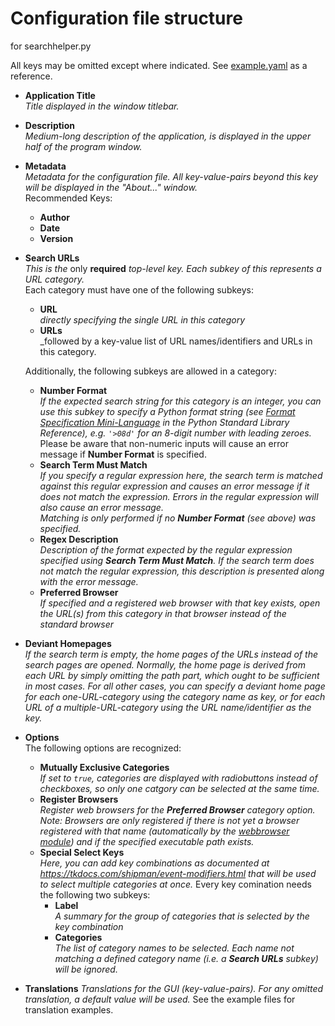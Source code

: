 # Configuration file structure

for searchhelper.py

All keys may be omitted except where indicated.
See [example.yaml](./example.yaml) as a reference.

* **Application Title**  
  _Title displayed in the window titlebar._
* **Description**  
  _Medium-long description of the application, is displayed in the upper half of the program window._
* **Metadata**  
  _Metadata for the configuration file. All key-value-pairs beyond this key will be displayed in the "About..." window._  
  Recommended Keys:
  * **Author**
  * **Date**
  * **Version**
* **Search URLs**  
  _This is the_ only **required** _top-level key. Each subkey of this represents a URL category._  
  Each category must have one of the following subkeys:
  * **URL**  
    _directly specifying the single URL in this category_
  * **URLs**  
    _followed by a key-value list of URL names/identifiers and URLs in this category.

  Additionally, the following subkeys are allowed in a category:
  * **Number Format**  
    _If the expected search string for this category is an integer,
    you can use this subkey to specify a Python format string
    (see [Format Specification Mini-Language](https://docs.python.org/3/library/string.html#formatspec)
    in the Python Standard Library Reference), e.g. ```'>08d'``` for an 8-digit
    number with leading zeroes._  
    Please be aware that non-numeric inputs will cause an error message if **Number Format** is specified.
  * **Search Term Must Match**  
    _If you specify a regular expression here, the search term is matched against this regular expression
    and causes an error message if it does not match the expression.
    Errors in the regular expression will also cause an error message.  
    Matching is only performed if no **Number Format** (see above) was specified._
  * **Regex Description**  
    _Description of the format expected by the regular expression specified using **Search Term Must Match**.
    If the search term does not match the regular expression, this description is presented along
    with the error message._
  * **Preferred Browser**  
    _If specified and a registered web browser with that key exists, open the URL(s) from this category
    in that browser instead of the standard browser_
* **Deviant Homepages**  
  _If the search term is empty, the home pages of the URLs instead of the search pages are opened.
  Normally, the home page is derived from each URL by simply omitting the path part, which ought to be
  sufficient in most cases. For all other cases, you can specify a deviant home page for each
  one-URL-category using the category name as key, or for each URL of a multiple-URL-category
  using the URL name/identifier as the key._
* **Options**  
  The following options are recognized:
  * **Mutually Exclusive Categories**  
    _If set to ```true```, categories are displayed with radiobuttons instead of checkboxes,
    so only one catgory can be selected at the same time._
  * **Register Browsers**  
    _Register web browsers for the **Preferred Browser** category option.  
    Note: Browsers are only registered if there is not yet a browser registered with that name
    (automatically by the [webbrowser module](https://docs.python.org/3/library/webbrowser.html))
    and if the specified executable path exists._
  * **Special Select Keys**  
    _Here, you can add key combinations as documented at <https://tkdocs.com/shipman/event-modifiers.html>
    that will be used to select multiple categories at once._
    Every key comination needs the following two subkeys:
    * **Label**  
    _A summary for the group of categories that is selected by the key combination_
    * **Categories**  
    _The list of category names to be selected.
    Each name not matching a defined category name (i.e. a **Search URLs** subkey) will be ignored._
* **Translations**
  _Translations for the GUI (key-value-pairs).
  For any omitted translation, a default value will be used._
  See the example files for translation examples.

